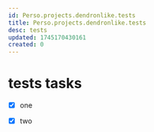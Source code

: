 ```yaml
---
id: Perso.projects.dendronlike.tests
title: Perso.projects.dendronlike.tests
desc: tests
updated: 1745170430161
created: 0
---
```

# tests tasks

* [x] one
* [x] two

